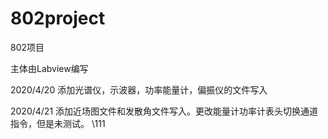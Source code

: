# 802project
802项目

主体由Labview编写

2020/4/20 添加光谱仪，示波器，功率能量计，偏振仪的文件写入

2020/4/21 添加近场图文件和发散角文件写入。更改能量计功率计表头切换通道指令，但是未测试。
\\111
